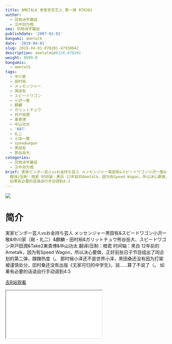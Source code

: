 ```yaml
---
title: AMETALK 老家贫穷艺人 第一弹 070201
author:
  - 风物诗字幕组
  - 汉中则为橙
zmz: 风物诗字幕组
publishdate: '2007-02-01'
bangumi: ametalk
date: '2019-04-01'
slug: 2019-04-01-070201-47938042
description: ametalk&#8226;070201
weight: 9599.0
bangumis:
  - ametalk
tags:
  - 中川家
  - 田村裕
  - メッセンジャー
  - 黒田有
  - スピードワゴン
  - 小沢一敬
  - 麒麟
  - ガリットチュウ
  - 井戸田潤
  - 東貴博
  - 中山功太
  - '007'
  - 礼二
  - 小泽一敬
  - speedwagon
  - 黑田有
  - 熊谷岳大
categories:
  - 风物诗字幕组
  - 汉中则为橙
brief: 実家ビンボー芸人vsお金持ち芸人 メッセンジャー黒田有&スピードワゴン小沢一敬&中川家（剛・礼二）&麒麟・田村裕&ガリットチュウ熊谷岳大、スピードワゴン井戸田潤&Take2東貴博&中山功太
  翻译/压制：橙君 时间轴：黑白 12年前的Ametalk，因为有Speed Wagon，所以决心要做，正好前些日子节目组出了同企划的第二弹，蹭蹭热度（。 那时候小泽还不是世界小泽，黑田桑还没有因为打架被谨慎处分，田村桑还没有出版《无家可归的中学生》，润……算了不说了（。
  如果有必要的话请自行手动调到4:3
---
```

![](https://raw.githubusercontent.com/tcgriffith/owaraisite/master/static/tmpimg/NZyEv7f.jpg)
# 简介  
実家ビンボー芸人vsお金持ち芸人
メッセンジャー黒田有&スピードワゴン小沢一敬&中川家（剛・礼二）&麒麟・田村裕&ガリットチュウ熊谷岳大、スピードワゴン井戸田潤&Take2東貴博&中山功太
翻译/压制：橙君 时间轴：黑白
12年前的Ametalk，因为有Speed Wagon，所以决心要做，正好前些日子节目组出了同企划的第二弹，蹭蹭热度（。
那时候小泽还不是世界小泽，黑田桑还没有因为打架被谨慎处分，田村桑还没有出版《无家可归的中学生》，润……算了不说了（。
如果有必要的话请自行手动调到4:3  

[去B站观看](https://www.bilibili.com/video/av47938042/)
<div class ="resp-container"><iframe class="testiframe" src="//player.bilibili.com/player.html?aid=47938042"", scrolling="no", allowfullscreen="true" > </iframe></div> 
